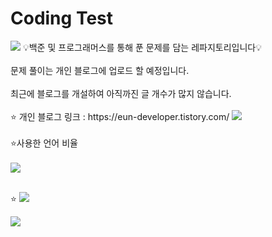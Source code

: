 # Coding Test
<img src="https://capsule-render.vercel.app/api?type=waving&color=BDBDC8&height=300&section=header&text=Coding%20Test&fontSize=90" />
💡백준 및 프로그래머스를 통해 푼 문제를 담는 레파지토리입니다💡
<br/><br/>
문제 풀이는 개인 블로그에 업로드 할 예정입니다.
<br/><br/>
최근에 블로그를 개설하여 아직까진 글 개수가 많지 않습니다.
<br/><br/>
⭐ 개인 블로그 링크 : https://eun-developer.tistory.com/
 <img src="https://img.shields.io/badge/Tistory-000000?style=flat&logo=tistory&logoColor=orange"/>
<br/><br/>
⭐사용한 언어 비율
<br/><br/>
<img src="https://github-readme-stats.vercel.app/api/top-langs/?username=JjungEeunAae&layout=compact">
<br/><br/>

⭐
<a href="https://hits.seeyoufarm.com"><img src="https://hits.seeyoufarm.com/api/count/incr/badge.svg?url=https%3A%2F%2Fgithub.com%2Fgjbae1212%2Fhit-counter&count_bg=%23FF6739&title_bg=%23949494&icon=googleads.svg&icon_color=%23515151&title=%EB%B0%A9%EB%AC%B8%EC%9E%90+%EC%88%98&edge_flat=false"/></a>
<br/>

<img src="https://capsule-render.vercel.app/api?type=waving&color=BDBDC8&height=150&section=footer" />
